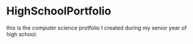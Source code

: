 # HighSchoolPortfolio
this is the computer science protfolio I created during my senior year of high school.
